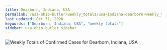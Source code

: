 ```yaml
---
title: Dearborn, Indiana, USA
permalink: /usa-ohio-butler/weekly_totals/usa-indiana-dearborn-weekly_totals.html
last_updated: Oct 31, 2020
keywords: ["Dearborn, Indiana, USA", "weekly totals"]
sidebar: usa-ohio-butler_sidebar
---
```


![Weekly Totals of Confirmed Cases for Dearborn, Indiana, USA](/covid_tracker/images/graphs/usa-indiana-dearborn-weekly_totals_graph.png)
